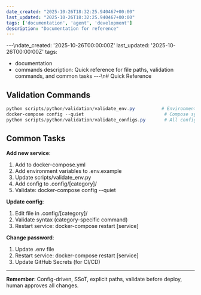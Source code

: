 ```yaml
---
date_created: "2025-10-26T18:32:25.940467+00:00"
last_updated: "2025-10-26T18:32:25.940467+00:00"
tags: ['documentation', 'agent', 'development']
description: "Documentation for reference"
---
```


---\ndate_created: '2025-10-26T00:00:00Z'
last_updated: '2025-10-26T00:00:00Z'
tags:
- documentation
- commands
description: Quick reference for file paths, validation commands, and common tasks
---\n# Quick Reference

## Validation Commands

```powershell
python scripts/python/validation/validate_env.py          # Environment
docker-compose config --quiet                              # Compose syntax
python scripts/python/validation/validate_configs.py       # All configs
```

## Common Tasks

**Add new service**:
1. Add to docker-compose.yml
2. Add environment variables to .env.example
3. Update scripts/validate_env.py
4. Add config to .config/[category]/
5. Validate: docker-compose config --quiet

**Update config**:
1. Edit file in .config/[category]/
2. Validate syntax (category-specific command)
3. Restart service: docker-compose restart [service]

**Change password**:
1. Update .env file
2. Restart service: docker-compose restart [service]
3. Update GitHub Secrets (for CI/CD)

---

**Remember**: Config-driven, SSoT, explicit paths, validate before deploy, human approves all changes.
